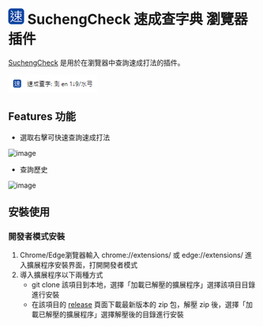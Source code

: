 # ![logo](image/favicon-32x32.png) SuchengCheck 速成查字典 瀏覽器插件

[SuchengCheck](https://github.com/s2031215/SuchengCheck) 是用於在瀏覽器中查詢速成打法的插件。

![logo](image/demo.png)

## Features 功能
- 選取右擊可快速查詢速成打法

 ![image](https://github.com/s2031215/SuchengCheck/assets/9303647/4a637d21-7879-464c-9aba-eca6331edee4)

- 查詢歷史

![image](https://github.com/s2031215/SuchengCheck/assets/9303647/800acf10-0547-4245-b4bb-3e8fd840535c)


## 安裝使用

### 開發者模式安裝
  1. Chrome/Edge瀏覽器輸入 chrome://extensions/ 或 edge://extensions/ 進入擴展程序安裝界面，打開開發者模式
  2. 導入擴展程序以下兩種方式
     - git clone 該項目到本地，選擇「加載已解壓的擴展程序」選擇該項目目錄進行安裝
     - 在該項目的 [release](https://github.com/s2031215/SuchengCheck/releases) 頁面下載最新版本的 zip 包，解壓 zip 後，選擇「加載已解壓的擴展程序」選擇解壓後的目錄進行安裝
